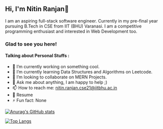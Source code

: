 ## Hi, I'm Nitin Ranjan👋
I am an aspiring full-stack software engineer. Currently in my pre-final year pursuing B.Tech in CSE from IIT (BHU) Varanasi. I am a competitive programming enthusiast and interested in Web Development too.
### Glad to see you here! 

#### Talking about Personal Stuffs : 
- 🔭 I’m currently working on something cool.
- 🌱 I’m currently learning Data Structures and Algorithms on Leetcode.
- 👯 I’m looking to collaborate on MERN Projects.
- 💬 Ask me about anything, I am happy to help ;)
- 📫 How to reach me: nitin.ranjan.cse21@iitbhu.ac.in
- 📄 Resume
- ⚡ Fun fact: None

[![Anurag's GitHub stats](https://github-readme-stats.vercel.app/api?username=nitinranjan707&show_icons=true&theme=tokyonight&hide_border=true&&count_private=true&include_all_commits=true)](https://github.com/anuraghazra/github-readme-stats)

[![Top Langs](https://github-readme-stats.vercel.app/api/top-langs/?username=nitinranjan707&layout=donut-vertical)](https://github.com/anuraghazra/github-readme-stats)

